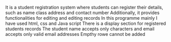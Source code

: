 It is a student registration system where students can register their details, such as name class address and contact number Additionally, it provides functionalities for editing and editing records
In this programme mainly I have used html, css and Java script
There is a display section for registered students records
The student name accepts only characters and email accepts only valid email addresses 
Empthy rowe cannot be added

